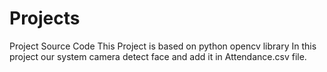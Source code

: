 # Projects
Project Source Code
This Project is based on python opencv library
In this project our system camera detect face and add it in Attendance.csv file.
